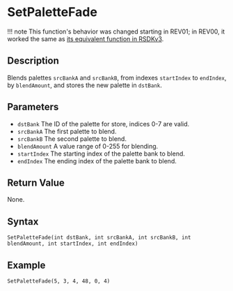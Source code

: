 # SetPaletteFade

!!! note
    This function's behavior was changed starting in REV01; in REV00, it worked the same as [its equivalent function in RSDKv3](../../../RSDKv3/Functions/Drawing/SetPaletteFade.md).

## Description
Blends palettes `srcBankA` and `srcBankB`, from indexes `startIndex` to `endIndex`, by `blendAmount`, and stores the new palette in `dstBank`.

## Parameters
- `dstBank`
The ID of the palette for store, indices 0-7 are valid.
- `srcBankA`
The first palette to blend.
- `srcBankB`
The second palette to blend.
- `blendAmount`
A value range of 0-255 for blending.
- `startIndex`
The starting index of the palette bank to blend.
- `endIndex`
The ending index of the palette bank to blend.

## Return Value
None.

## Syntax
```
SetPaletteFade(int dstBank, int srcBankA, int srcBankB, int blendAmount, int startIndex, int endIndex)
```

## Example
```
SetPaletteFade(5, 3, 4, 48, 0, 4)
```
